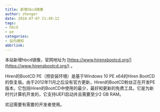```yaml
---
title: 新增hbcd镜像
author: zhonger
date: 2018-07-07 21:49:12
tags:
- hbcd
- pe
categories:
- 站内通知
abbrlink:
---
```


本站新增hbcd镜像，官网地址为 [https://www.hirensbootcd.org/](https://www.hirensbootcd.org/) 。

Hiren的BootCD PE（预安装环境）是基于Windows 10 PE x64的Hiren BootCD的恢复版。由于2012年11月之后没有官方更新，Hiren的BootCD粉丝正在开发PE版本。它包括Hiren的BootCD中使用的最少，最好和更新的免费工具。它是为新时代计算机开发的，它支持UEFI启动并且需要至少2 GB RAM。

欢迎需要有需要的开发者使用。
